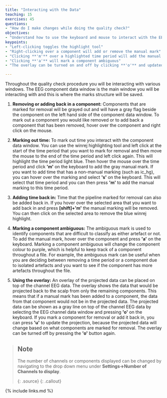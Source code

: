```yaml
---
title: "Interacting with the Data"
teaching: 15
exercises: 45
questions:
- "How do I make changes while doing the quality check?"
objectives:
- "Understand how to use the keyboard and mouse to interact with the EEG scroll plots to flag and unflag components and periods of time."
keypoints:
- "Left-clicking toggles the highlight tool"
- "Right-clicking over a component will add or remove the manual mark"
- "Clicking **'m'** over a highlighted time period will add the manual mark"
- "Clicking **'a'** will mark a component ambiguous"
- "The overlay can be turned on and off by clicking **'o'** and updated by clicking **'u'**"

---
```


Throughout the quality check procedure you will be interacting with various windows. The EEG component data window is the main window you will be interacting with and this is where the marks structure will be saved. 

1. **Removing or adding back in a component:** Components that are marked for removal will be grayed out and will have a gray flag beside the component on the left hand side of the component data window. To mark out a component you would like removed or to add back a component that has been removed, hover over the component and right click on the mouse. 

2. **Marking out time:** To mark out time you interact with the component data window. You can use the winrej highlighting tool and left click at the start of the time period that you want to mark for removal and then move the mouse to the end of the time period and left click again. This will highlight the time period light blue. Then hover the mouse over the time period and click **'m'** on the keyboard to add the gray manual mark. If you want to add time that has a non-manual marking (such as ic_hg), you can hover over the marking and select **'s'** on the keyboard. This will select that time period and you can then press **'m'** to add the manual marking to this time period. 

3. **Adding time back in:** Time that the pipeline marked for removal can also be added back in. If you hover over the selected area that you want to add back in and press **[shift]+'m'** the manual marking will be removed. You can then click on the selected area to remove the blue winrej highlight. 

4. **Marking a component ambiguous:** The ambiguous mark is used to identify components that are difficult to classify as either artefact or not. To add the manual mark, hover over the component and press **'a'** on the keyboard. Marking a component ambiguous will change the component colour to purple, which is helpful to keep track of a component throughout a file. For example, the ambiguous mark can be useful when you are deciding between removing a time period or a component due to isolated artefacts and you want to see if the component has more artefacts throughout the file. 

5. **Using the overlay:** An overlay of the projected data can be placed on top of the channel EEG data. The overlay shows the data that would be projected back to the scalp from only the remaining components. This means that if a manual mark has been added to a component, the data from that component would not be in the projected data. The projected data can be shown as a gray line on top of the channel EEG data by selecting the EEG channel data window and pressing **'o'** on the keyboard. If you mark a component for removal or add it back in, you can press **'u'** to update the projection, because the projected data will change based on what components are marked for removal. The overlay can be turned off by pressing the **'o'** button again. 

> ## Note
> The number of channels or components displayed can be changed by navigating to the drop down menu under **Settings->Number of Channels to display**.
>
> {: .source}
{: .callout}

{% include links.md %}

